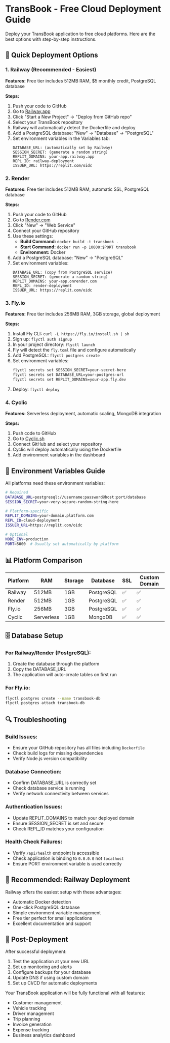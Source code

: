 # TransBook - Free Cloud Deployment Guide

Deploy your TransBook application to free cloud platforms. Here are the best options with step-by-step instructions.

## 🚀 Quick Deployment Options

### 1. Railway (Recommended - Easiest)

**Features:** Free tier includes 512MB RAM, $5 monthly credit, PostgreSQL database

**Steps:**
1. Push your code to GitHub
2. Go to [Railway.app](https://railway.app)
3. Click "Start a New Project" → "Deploy from GitHub repo"
4. Select your TransBook repository
5. Railway will automatically detect the Dockerfile and deploy
6. Add a PostgreSQL database: "New" → "Database" → "PostgreSQL"
7. Set environment variables in the Variables tab:
   ```
   DATABASE_URL: (automatically set by Railway)
   SESSION_SECRET: (generate a random string)
   REPLIT_DOMAINS: your-app.railway.app
   REPL_ID: railway-deployment
   ISSUER_URL: https://replit.com/oidc
   ```

### 2. Render

**Features:** Free tier includes 512MB RAM, automatic SSL, PostgreSQL database

**Steps:**
1. Push your code to GitHub
2. Go to [Render.com](https://render.com)
3. Click "New" → "Web Service"
4. Connect your GitHub repository
5. Use these settings:
   - **Build Command:** `docker build -t transbook .`
   - **Start Command:** `docker run -p 10000:$PORT transbook`
   - **Environment:** Docker
6. Add a PostgreSQL database: "New" → "PostgreSQL"
7. Set environment variables:
   ```
   DATABASE_URL: (copy from PostgreSQL service)
   SESSION_SECRET: (generate a random string)
   REPLIT_DOMAINS: your-app.onrender.com
   REPL_ID: render-deployment
   ISSUER_URL: https://replit.com/oidc
   ```

### 3. Fly.io

**Features:** Free tier includes 256MB RAM, 3GB storage, global deployment

**Steps:**
1. Install Fly CLI: `curl -L https://fly.io/install.sh | sh`
2. Sign up: `flyctl auth signup`
3. In your project directory: `flyctl launch`
4. Fly will detect the `fly.toml` file and configure automatically
5. Add PostgreSQL: `flyctl postgres create`
6. Set environment variables:
   ```bash
   flyctl secrets set SESSION_SECRET=your-secret-here
   flyctl secrets set DATABASE_URL=your-postgres-url
   flyctl secrets set REPLIT_DOMAINS=your-app.fly.dev
   ```
7. Deploy: `flyctl deploy`

### 4. Cyclic

**Features:** Serverless deployment, automatic scaling, MongoDB integration

**Steps:**
1. Push code to GitHub
2. Go to [Cyclic.sh](https://cyclic.sh)
3. Connect GitHub and select your repository
4. Cyclic will deploy automatically using the Dockerfile
5. Add environment variables in the dashboard

## 🔧 Environment Variables Guide

All platforms need these environment variables:

```bash
# Required
DATABASE_URL=postgresql://username:password@host:port/database
SESSION_SECRET=your-very-secure-random-string-here

# Platform-specific
REPLIT_DOMAINS=your-domain.platform.com
REPL_ID=cloud-deployment
ISSUER_URL=https://replit.com/oidc

# Optional
NODE_ENV=production
PORT=5000  # Usually set automatically by platform
```

## 📊 Platform Comparison

| Platform | RAM | Storage | Database | SSL | Custom Domain |
|----------|-----|---------|----------|-----|---------------|
| Railway  | 512MB | 1GB | PostgreSQL | ✅ | ✅ |
| Render   | 512MB | 1GB | PostgreSQL | ✅ | ✅ |
| Fly.io   | 256MB | 3GB | PostgreSQL | ✅ | ✅ |
| Cyclic   | Serverless | 1GB | MongoDB | ✅ | ✅ |

## 🗄️ Database Setup

### For Railway/Render (PostgreSQL):
1. Create the database through the platform
2. Copy the DATABASE_URL
3. The application will auto-create tables on first run

### For Fly.io:
```bash
flyctl postgres create --name transbook-db
flyctl postgres attach transbook-db
```

## 🔍 Troubleshooting

### Build Issues:
- Ensure your GitHub repository has all files including `Dockerfile`
- Check build logs for missing dependencies
- Verify Node.js version compatibility

### Database Connection:
- Confirm DATABASE_URL is correctly set
- Check database service is running
- Verify network connectivity between services

### Authentication Issues:
- Update REPLIT_DOMAINS to match your deployed domain
- Ensure SESSION_SECRET is set and secure
- Check REPL_ID matches your configuration

### Health Check Failures:
- Verify `/api/health` endpoint is accessible
- Check application is binding to `0.0.0.0` not `localhost`
- Ensure PORT environment variable is used correctly

## 🎯 Recommended: Railway Deployment

Railway offers the easiest setup with these advantages:
- Automatic Docker detection
- One-click PostgreSQL database
- Simple environment variable management
- Free tier perfect for small applications
- Excellent documentation and support

## 🔗 Post-Deployment

After successful deployment:
1. Test the application at your new URL
2. Set up monitoring and alerts
3. Configure backups for your database
4. Update DNS if using custom domain
5. Set up CI/CD for automatic deployments

Your TransBook application will be fully functional with all features:
- Customer management
- Vehicle tracking
- Driver management
- Trip planning
- Invoice generation
- Expense tracking
- Business analytics dashboard